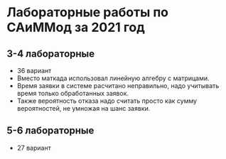 # Лабораторные работы по САиММод за 2021 год

## 3-4 лабораторные
* 36 вариант
* Вместо маткада использовал линейную алгебру с матрицами.
* Время заявки в системе расчитано неправильно, надо учитывать время только обработанных заявок.
* Также вероятность отказа надо считать просто как сумму вероятностей, не умножая на шанс заявки.

## 5-6 лабораторные
* 27 вариант

